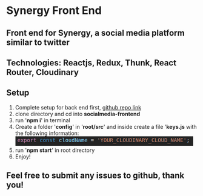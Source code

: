 # Synergy Front End

## Front end for Synergy, a social media platform similar to twitter

## **Technologies**: Reactjs, Redux, Thunk, React Router, Cloudinary

## Setup

1. Complete setup for back end first, [github repo link](https://github.com/rakane/SocialMediaBackEnd)
2. clone directory and cd into **socialmedia-frontend**
3. run '**npm i**' in terminal
4. Create a folder '**config**' in '**root/src**' and inside create a file '**keys.js** with the following information: ![alt text](./readme-assets/READMEkeysjs.png)
5. run '**npm start**' in root directory
6. Enjoy!

## Feel free to submit any issues to github, thank you!
